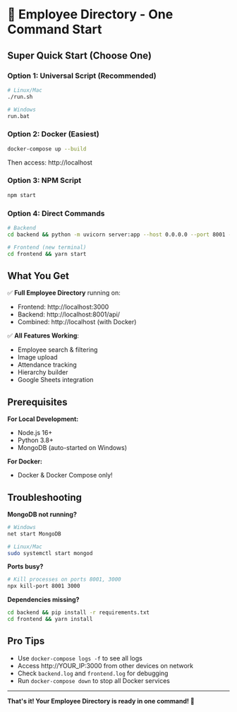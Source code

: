 # 🚀 Employee Directory - One Command Start

## Super Quick Start (Choose One)

### Option 1: Universal Script (Recommended)
```bash
# Linux/Mac
./run.sh

# Windows
run.bat
```

### Option 2: Docker (Easiest)
```bash
docker-compose up --build
```
Then access: http://localhost

### Option 3: NPM Script
```bash
npm start
```

### Option 4: Direct Commands
```bash
# Backend
cd backend && python -m uvicorn server:app --host 0.0.0.0 --port 8001 --reload

# Frontend (new terminal)
cd frontend && yarn start
```

## What You Get

✅ **Full Employee Directory** running on:
- Frontend: http://localhost:3000
- Backend: http://localhost:8001/api/
- Combined: http://localhost (with Docker)

✅ **All Features Working**:
- Employee search & filtering
- Image upload
- Attendance tracking  
- Hierarchy builder
- Google Sheets integration

## Prerequisites

**For Local Development:**
- Node.js 16+ 
- Python 3.8+
- MongoDB (auto-started on Windows)

**For Docker:**
- Docker & Docker Compose only!

## Troubleshooting

**MongoDB not running?**
```bash
# Windows
net start MongoDB

# Linux/Mac
sudo systemctl start mongod
```

**Ports busy?**
```bash
# Kill processes on ports 8001, 3000
npx kill-port 8001 3000
```

**Dependencies missing?**
```bash
cd backend && pip install -r requirements.txt
cd frontend && yarn install
```

## Pro Tips

- Use `docker-compose logs -f` to see all logs
- Access http://YOUR_IP:3000 from other devices on network  
- Check `backend.log` and `frontend.log` for debugging
- Run `docker-compose down` to stop all Docker services

---

**That's it! Your Employee Directory is ready in one command! 🎉**